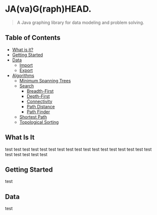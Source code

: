 # JA(va)G(raph)HEAD.
> A Java graphing library for data modeling and problem solving.

## Table of Contents
- [What is it?](#what-is-it)
- [Getting Started](#getting-started)
- [Data](#data)
    - [Import](#import)
    - [Export](#export)
- [Algorithms](#algorithms)
    - [Minimum Spanning Trees](#minimum-spanning-trees)
    - [Search](#search)
        - [Breadth-First](#bfsearch)
        - [Depth-First](#dfsearch)
        - [Connectivity](#connectivity)
        - [Path Distance](#path-distance)
        - [Path Finder](#path-finder)
    - [Shortest Path](#shortest-path)
    - [Topological Sorting](#topological-sorting)

## What Is It
test
test
test
test
test
test
test
test
test
test
test
test
test
test
test
test
test
test
test
test
test
test

## Getting Started
test

## Data
test
